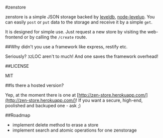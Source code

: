 #zenstore

zenstore is a simple JSON storage backed by [leveldb](https://code.google.com/p/leveldb/), [node-levelup](https://github.com/rvagg/node-levelup). You can easily `post` or `put` data to the storage and receive it by a simple `get`.

It is designed for simple use. Just request a new store by visiting the web-frontend or by calling the `/create` route.

##Why didn't you use a framework like express, restify etc.

Seriously? `32`LOC aren't to much! And one saves the framework overhead!

##LICENSE

MIT

##Is there a hosted version?

Yep, at the moment there is one at [http://zen-store.herokuapp.com/](http://zen-store.herokuapp.com/)! If you want a secure, high-end, poolished and backuped one - ask ;)

##Roadmap

* implement delete method to erase a store
* implement search and atomic operations for one zenstorage
